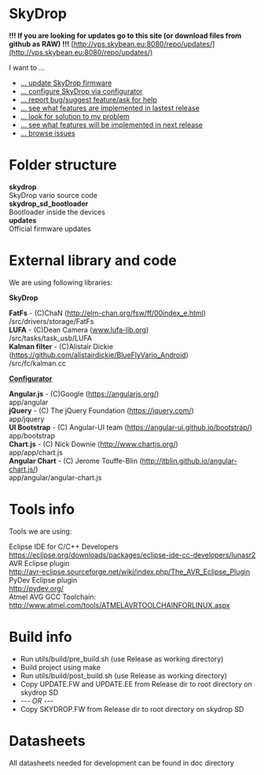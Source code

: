 SkyDrop
=====

<b> !!! If you are looking for updates go to this site (or download files from github as RAW) !!!</b>
[http://vps.skybean.eu:8080/repo/updates/](http://vps.skybean.eu:8080/repo/updates/)

I want to ...
* [... update SkyDrop firmware](http://skybean.eu/page/support)
* [... configure SkyDrop via configurator](http://vps.skybean.eu:8080/configurator/#/advanced)
* [... report bug/suggest feature/ask for help](https://github.com/fhorinek/SkyDrop/issues/new)
* [... see what features are implemented in lastest release](https://github.com/fhorinek/SkyDrop/blob/master/updates/changelog.txt)
* [... look for solution to my problem](https://github.com/fhorinek/SkyDrop/issues?utf8=%E2%9C%93&q=is%3Aissue+label%3Aquestion)
* [... see what features will be implemented in next release](https://github.com/fhorinek/SkyDrop/milestones)
* [... browse issues](https://github.com/fhorinek/SkyDrop/issues)

Folder structure
=====

<b>skydrop</b><br>
SkyDrop vario source code<br>
<b>skydrop_sd_bootloader</b><br>
Bootloader inside the devices<br>
<b>updates</b><br>
Official firmware updates<br>


External library and code
=====

We are using following libraries:

<b>SkyDrop</b>

<b>FatFs</b> - (C)ChaN (http://elm-chan.org/fsw/ff/00index_e.html)<br>
/src/drivers/storage/FatFs<br>
<b>LUFA</b> - (C)Dean Camera (www.lufa-lib.org)<br>
/src/tasks/task_usb/LUFA<br>
<b>Kalman filter</b> - (C)Alistair Dickie (https://github.com/alistairdickie/BlueFlyVario_Android)<br>
/src/fc/kalman.cc<br>

<b>[Configurator](http://vps.skybean.eu:8080/configurator/)</b>

<b>Angular.js</b> - (C)Google (https://angularjs.org/)<br>
app/angular<br>
<b>jQuery</b> - (C) The jQuery Foundation (https://jquery.com/)<br>
app/jquery<br>
<b>UI Bootstrap</b> - (C) Angular-UI team (https://angular-ui.github.io/bootstrap/)<br>
app/bootstrap<br>
<b>Chart.js</b> - (C) Nick Downie (http://www.chartjs.org/)<br>
app/app/chart.js<br>
<b>Angular Chart</b> - (C) Jerome Touffe-Blin (http://jtblin.github.io/angular-chart.js/)<br>
app/angular/angular-chart.js<br>


Tools info
=====

Tools we are using:

Eclipse IDE for C/C++ Developers<br>
https://eclipse.org/downloads/packages/eclipse-ide-cc-developers/lunasr2<br>
AVR Eclipse plugin<br>
http://avr-eclipse.sourceforge.net/wiki/index.php/The_AVR_Eclipse_Plugin<br>
PyDev Eclipse plugin<br>
http://pydev.org/<br>
Atmel AVG GCC Toolchain:<br>
http://www.atmel.com/tools/ATMELAVRTOOLCHAINFORLINUX.aspx<br>

Build info
=====

<ul>
<li>Run utils/build/pre_build.sh (use Release as working directory)</li>
<li>Build project using make</li>
<li>Run utils/build/post_build.sh (use Release as working directory)</li>
<li>Copy UPDATE.FW and UPDATE.EE from Release dir to root directory on skydrop SD</li>
<li><i> --- OR ---</i></li>
<li>Copy SKYDROP.FW from Release dir to root directory on skydrop SD</li>
</ul>


Datasheets
=====

All datasheets needed for development can be found in doc directory



